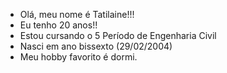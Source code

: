 - Olá, meu nome é Tatilaine!!!
- Eu tenho 20 anos!!
- Estou cursando o 5 Período de Engenharia Civil
- Nasci em ano bissexto (29/02/2004)
- Meu hobby favorito é dormi. 


<!---
Tati299/Tati299 is a ✨ special ✨ repository because its `README.md` (this file) appears on your GitHub profile.
You can click the Preview link to take a look at your changes.
--->
